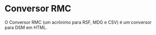 # Conversor RMC

O Conversor RMC (um acrônimo para RSF, MDG e CSV) é um conversor para DSM em HTML.
